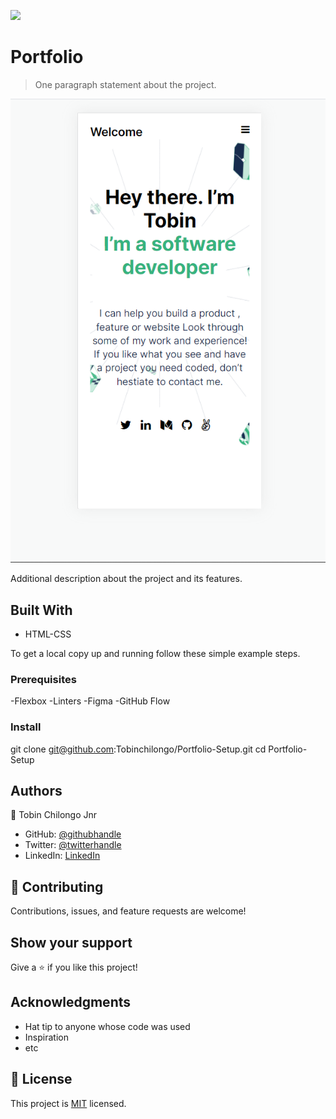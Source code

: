 ![](https://img.shields.io/badge/Microverse-blueviolet)

# Portfolio

> One paragraph statement about the project.

![screenshot](./screenshot.png)

Additional description about the project and its features.

## Built With

- HTML-CSS

To get a local copy up and running follow these simple example steps.

### Prerequisites
-Flexbox
-Linters
-Figma
-GitHub Flow

### Install
git clone git@github.com:Tobinchilongo/Portfolio-Setup.git
cd Portfolio-Setup

## Authors

👤 Tobin Chilongo Jnr

- GitHub: [@githubhandle](https://github.com/Tobinchilongo)
- Twitter: [@twitterhandle](https://twitter.com/Tobin_Official)
- LinkedIn: [LinkedIn](https://www.linkedin.com/in/tobin-chilongo-a6736415a/)


## 🤝 Contributing

Contributions, issues, and feature requests are welcome!

## Show your support

Give a ⭐️ if you like this project!

## Acknowledgments

- Hat tip to anyone whose code was used
- Inspiration
- etc

## 📝 License

This project is [MIT](./MIT.md) licensed.
